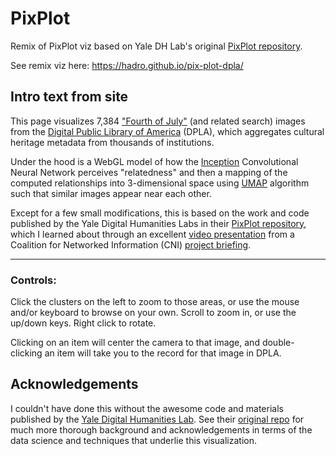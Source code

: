 # PixPlot

Remix of PixPlot viz based on Yale DH Lab's original [PixPlot repository](https://github.com/yaledhlab/pix-plot).

See remix viz here:  https://hadro.github.io/pix-plot-dpla/

## Intro text from site

<p class="welcome">This page visualizes 7,384 <a href="https://dp.la/search?q=%22fourth%20of%20july%22%20OR%20%22independence%20day%22%20OR%20%22July%204th%22%20OR%20%22July%20Fourth%22&type=%22image%22&page=1">"Fourth of July"</a> (and related search) images from the <a href="https://dp.la/">Digital Public Library of America</a> (DPLA), which aggregates cultural heritage metadata from thousands of institutions.</p>
<p class="welcome">Under the hood is a WebGL model of how the <a href='https://www.cs.unc.edu/~wliu/papers/GoogLeNet.pdf' target='_blank'>Inception</a> Convolutional Neural Network perceives "relatedness" and then a mapping of the computed relationships into 3-dimensional space using <a href='https://github.com/lmcinnes/umap' target='_blank'>UMAP</a> algorithm such that similar images appear near each other.</p>
<p class="welcome">Except for a few small modifications, this is based on the work and code published by the Yale Digital Humanities Labs in their <a href="https://github.com/yaledhlab/pix-plot">PixPlot repository</a>, which I learned about through an excellent <a href="https://vimeo.com/274922887">video presentation</a> from a Coalition for Networked Information (CNI) <a href="https://www.cni.org/topics/special-collections/neural-networks-machine-vision-for-the-visual-archive">project briefing</a>.</p>

---

<h3 class="welcome">Controls:</h3>
<p class="welcome">Click the clusters on the left to zoom to those areas, or use the mouse and/or keyboard to browse on your own. Scroll to zoom in, or use the up/down keys. Right click to rotate.</p>
<p class="welcome">Clicking on an item will center the camera to that image, and double-clicking an item will take you to the record for that image in DPLA.</p>

## Acknowledgements

<p>I couldn't have done this without the awesome code and materials published by the <a href="http://digitalhumanities.yale.edu/">Yale Digital Humanities Lab</a>. See their <a href="https://github.com/YaleDHLab/pix-plot">original repo</a> for much more thorough background and acknowledgements in terms of the data science and techniques that underlie this visualization.
